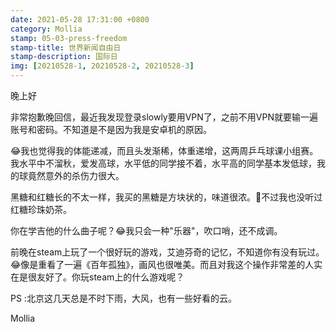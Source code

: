 ```yaml
---
date: 2021-05-28 17:31:00 +0800
category: Mollia
stamp: 05-03-press-freedom
stamp-title: 世界新闻自由日
stamp-description: 国际日
img: [20210528-1, 20210528-2, 20210528-3]
---
```


<p>
晚上好

非常抱歉晚回信，最近我发现登录slowly要用VPN了，之前不用VPN就要输一遍账号和密码。不知道是不是因为我是安卓机的原因。

😂我也觉得我的体能递减，而且头发渐稀，体重递增，这两周乒乓球课小组赛。我水平中不溜秋，爱发高球，水平低的同学接不着，水平高的同学基本发低球，我的球竟然意外的杀伤力很大。

黑糖和红糖长的不太一样，我买的黑糖是方块状的，味道很浓。🤣不过我也没听过红糖珍珠奶茶。

你在学吉他的什么曲子呢？😂我只会一种"乐器"，吹口哨，还不成调。

前晚在steam上玩了一个很好玩的游戏，艾迪芬奇的记忆，不知道你有没有玩过。😂像是重看了一遍《百年孤独》，画风也很唯美。而且对我这个操作非常差的人实在是很友好了。你玩steam上的什么游戏呢？

PS :北京这几天总是不时下雨，大风，也有一些好看的云。

Mollia
</p>